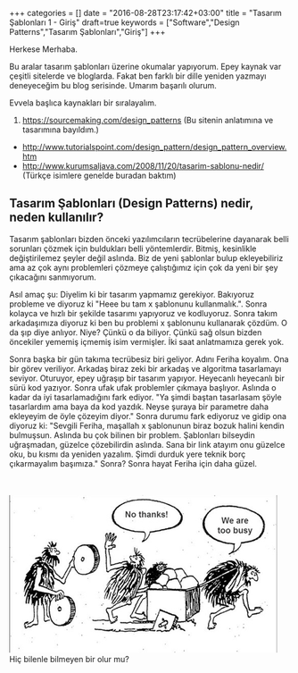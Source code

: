 +++
categories = []
date = "2016-08-28T23:17:42+03:00"
title = "Tasarım Şablonları 1 - Giriş"
draft=true
keywords = ["Software","Design Patterns","Tasarım Şablonları","Giriş"]
+++

Herkese Merhaba.

Bu aralar tasarım şablonları üzerine okumalar yapıyorum. Epey kaynak var çeşitli sitelerde ve bloglarda. Fakat ben farklı bir dille yeniden yazmayı deneyeceğim bu blog serisinde. Umarım başarılı olurum.

<!--more-->

Evvela başlıca kaynakları bir sıralayalım.

1. https://sourcemaking.com/design_patterns (Bu sitenin anlatımına ve tasarımına bayıldım.)
+ http://www.tutorialspoint.com/design_pattern/design_pattern_overview.htm
+ http://www.kurumsaljava.com/2008/11/20/tasarim-sablonu-nedir/ (Türkçe isimlere genelde buradan baktım)

## Tasarım Şablonları (Design Patterns) nedir, neden kullanılır?

Tasarım şablonları bizden önceki yazılımcıların tecrübelerine dayanarak belli sorunları çözmek için buldukları belli yöntemlerdir. Bitmiş, kesinlikle değiştirilemez şeyler değil aslında. Biz de yeni şablonlar bulup ekleyebiliriz ama az çok aynı problemleri çözmeye çalıştığımız için çok da yeni bir şey çıkacağını sanmıyorum.

Asıl amaç şu: Diyelim ki bir tasarım yapmamız gerekiyor. Bakıyoruz probleme ve diyoruz ki "Heee bu tam x şablonunu kullanmalık.". Sonra kolayca ve hızlı bir şekilde tasarımı yapıyoruz ve kodluyoruz. Sonra takım arkadaşımıza diyoruz ki ben bu problemi x şablonunu kullanarak çözdüm. O da şıp diye anlıyor. Niye? Çünkü o da biliyor. Çünkü sağ olsun bizden öncekiler yememiş içmemiş isim vermişler. İki saat anlatmamıza gerek yok.

Sonra başka bir gün takıma tecrübesiz biri geliyor. Adını Feriha koyalım. Ona bir görev veriliyor. Arkadaş biraz zeki bir arkadaş ve algoritma tasarlamayı seviyor. Oturuyor, epey uğraşıp bir tasarım yapıyor. Heyecanlı heyecanlı bir sürü kod yazıyor. Sonra ufak ufak problemler çıkmaya başlıyor. Aslında o kadar da iyi tasarlamadığını fark ediyor. "Ya şimdi baştan tasarlasam şöyle tasarlardım ama baya da kod yazdık. Neyse şuraya bir parametre daha ekleyeyim de öyle çözeyim diyor." Sonra durumu fark ediyoruz ve gidip ona diyoruz ki: "Sevgili Feriha, maşallah x şablonunun biraz bozuk halini kendin bulmuşsun. Aslında bu çok bilinen bir problem. Şablonları bilseydin uğraşmadan, güzelce çözebilirdin aslında. Sana bir link atayım onu güzelce oku, bu kısmı da yeniden yazalım. Şimdi durduk yere teknik borç çıkarmayalım başımıza." Sonra? Sonra hayat  Feriha için daha güzel.



<br></br>
<img src="/img/wheel.png" />
Hiç bilenle bilmeyen bir olur mu?



